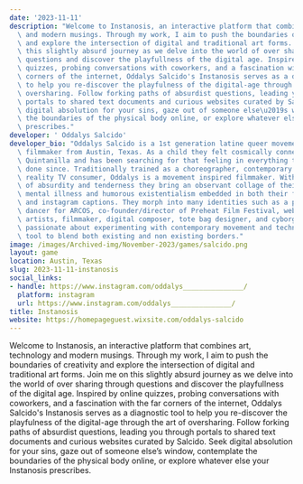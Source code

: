 ```yaml
---
date: '2023-11-11'
description: "Welcome to Instanosis, an interactive platform that combines art, technology\
  \ and modern musings. Through my work, I aim to push the boundaries of creativity\
  \ and explore the intersection of digital and traditional art forms. Join me on\
  \ this slightly absurd journey as we delve into the world of over sharing through\
  \ questions and discover the playfullness of the digital age. Inspired by online\
  \ quizzes, probing conversations with coworkers, and a fascination with the far\
  \ corners of the internet, Oddalys Salcido's Instanosis serves as a diagnostic tool\
  \ to help you re-discover the playfulness of the digital-age through the art of\
  \ oversharing. Follow forking paths of absurdist questions, leading you through\
  \ portals to shared text documents and curious websites curated by Salcido. Seek\
  \ digital absolution for your sins, gaze out of someone else\u2019s window, contemplate\
  \ the boundaries of the physical body online, or explore whatever else your Instanosis\
  \ prescribes."
developer: ' Oddalys Salcido'
developer_bio: "Oddalys Salcido is a 1st generation latine queer movement artist and\
  \ filmmaker from Austin, Texas. As a child they felt cosmically connected to Selena\
  \ Quintanilla and has been searching for that feeling in everything they\u2019ve\
  \ done since. Traditionally trained as a choreographer, contemporary dancer and\
  \ reality TV consumer, Oddalys is a movement inspired filmmaker. With influences\
  \ of absurdity and tenderness they bring an observant collage of their identities,\
  \ mental illness and humorous existentialism embedded in both their films, choreography,\
  \ and instagram captions. They morph into many identities such as a professional\
  \ dancer for ARCOS, co-founder/director of Preheat Film Festival, web designer for\
  \ artists, filmmaker, digital composer, tote bag designer, and cyborg. They are\
  \ passionate about experimenting with contemporary movement and technology as a\
  \ tool to blend both existing and non existing borders."
image: /images/Archived-img/November-2023/games/salcido.png
layout: game
location: Austin, Texas
slug: 2023-11-11-instanosis
social_links:
- handle: https://www.instagram.com/oddalys_______________/
  platform: instagram
  url: https://www.instagram.com/oddalys_______________/
title: Instanosis
website: https://homepageguest.wixsite.com/oddalys-salcido
---
```


Welcome to Instanosis, an interactive platform that combines art, technology and modern musings. Through my work, I aim to push the boundaries of creativity and explore the intersection of digital and traditional art forms. Join me on this slightly absurd journey as we delve into the world of over sharing through questions and discover the playfullness of the digital age. Inspired by online quizzes, probing conversations with coworkers, and a fascination with the far corners of the internet, Oddalys Salcido's Instanosis serves as a diagnostic tool to help you re-discover the playfulness of the digital-age through the art of oversharing. Follow forking paths of absurdist questions, leading you through portals to shared text documents and curious websites curated by Salcido. Seek digital absolution for your sins, gaze out of someone else’s window, contemplate the boundaries of the physical body online, or explore whatever else your Instanosis prescribes.